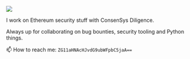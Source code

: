
![](https://media.giphy.com/media/UqxVRm1IaaIGk/giphy.gif)

I work on Ethereum security stuff with ConsenSys Diligence.

Always up for collaborating on bug bounties, security tooling and Python things.

📫 How to reach me: `ZG11aHNAcHJvdG9ubWFpbC5jaA==`
